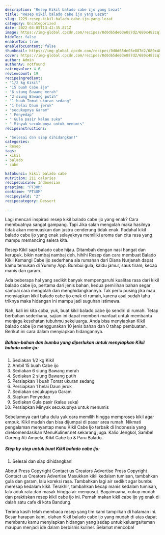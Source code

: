 ```yaml
---
description: "Resep Kikil balado cabe ijo yang Lezat"
title: "Resep Kikil balado cabe ijo yang Lezat"
slug: 1229-resep-kikil-balado-cabe-ijo-yang-lezat
category: Uncategorized
date: 2022-04-05T13:42:35.871Z
image: https://img-global.cpcdn.com/recipes/0d0d65de03e887d2/680x482cq70/kikil-balado-cabe-ijo-foto-resep-utama.jpg
hideToc: false
enableToc: true
enableTocContent: false
thumbnail: https://img-global.cpcdn.com/recipes/0d0d65de03e887d2/680x482cq70/kikil-balado-cabe-ijo-foto-resep-utama.jpg
cover: https://img-global.cpcdn.com/recipes/0d0d65de03e887d2/680x482cq70/kikil-balado-cabe-ijo-foto-resep-utama.jpg
author: Admin
authorAv: notfound
ratingvalue: 4.6
reviewcount: 19
recipeingredient:
- "1/2 kg Kikil"
- "15 buah Cabe ijo"
- "6 siung Bawang merah"
- "2 siung Bawang putih"
- "1 buah Tomat ukuran sedang"
- "1 helai Daun jeruk"
- "secukupnya Garam"
- " Penyedap"
- " Gula pasir kalau suka"
- " Minyak secukupnya untuk menumis"
recipeinstructions:

- "Selesai dan siap dihidangkan!"
categories:
- Resep
tags:
- kikil
- balado
- cabe

katakunci: kikil balado cabe 
nutrition: 211 calories
recipecuisine: Indonesian
preptime: "PT30M"
cooktime: "PT48M"
recipeyield: "2"
recipecategory: Dessert

---
```



Lagi mencari inspirasi resep kikil balado cabe ijo yang enak? Cara membuatnya sangat gampang. Tapi Jika salah mengolah maka hasilnya tidak akan memuaskan dan justru cenderung tidak enak. Padahal kikil balado cabe ijo yang enak selayaknya memiliki aroma dan cita rasa yang mampu memancing selera kita.


Resep Kikil sapi balado cabe hijau. Ditambah dengan nasi hangat dan kerupuk. bikin nambaj nambaj deh. hihihi Resep dan cara membuat Balado Kikil Kemangi Cabe Ijo sederhana ala rumahan dari Diana Nurjanah dapat kamu temukan di Yummy App. Bumbui gula, kaldu jamur, saus tiram, kecap manis dan garam.

Ada beberapa hal yang sedikit banyak mempengaruhi kualitas rasa dari kikil balado cabe ijo, pertama dari jenis bahan, kedua pemilihan bahan segar sampai cara mengolah dan menghidangkannya. Tak perlu pusing jika mau menyiapkan kikil balado cabe ijo enak di rumah, karena asal sudah tahu triknya maka hidangan ini mampu jadi suguhan istimewa.


Nah, kali ini kita coba, yuk, buat kikil balado cabe ijo sendiri di rumah. Tetap berbahan sederhana, sajian ini dapat memberi manfaat untuk membantu menjaga kesehatan tubuhmu sekeluarga. Anda bisa menyiapkan Kikil balado cabe ijo menggunakan 10 jenis bahan dan 0 tahap pembuatan. Berikut ini cara dalam menyiapkan hidangannya.

<!--inarticleads1-->

##### Bahan-bahan dan bumbu yang diperlukan untuk menyiapkan Kikil balado cabe ijo:

1. Sediakan 1/2 kg Kikil
1. Ambil 15 buah Cabe ijo
1. Sediakan 6 siung Bawang merah
1. Sediakan 2 siung Bawang putih
1. Persiapkan 1 buah Tomat ukuran sedang
1. Persiapkan 1 helai Daun jeruk
1. Sediakan secukupnya Garam
1. Siapkan  Penyedap
1. Sediakan  Gula pasir (kalau suka)
1. Persiapkan  Minyak secukupnya untuk menumis


Sebelumnya cari tahu dulu yuk cara memilih hingga memproses kikil agar empuk. Kikil mudah dan bisa dijumpai di pasar area rumah. Nikmati pengalaman menyantap menu Kikil Cabe Ijo terbaik di Indonesia yang direkomendasikan MenuKuliner.net sekarang juga. Kalio Jengkol, Sambel Goreng Ati Ampela, Kikil Cabe Ijo &amp; Paru Balado. 

<!--inarticleads2-->

##### Step by step untuk buat Kikil balado cabe ijo:


1. Selesai dan siap dihidangkan!

About Press Copyright Contact us Creators Advertise Press Copyright Contact us Creators Advertise Masukkan kikil kedalam tumisan, tambahkan gula dan garam, lalu koreksi rasa. Tambahkan lagi air sedikit agar bumbu meresap kedalam kikil. Terakhir, tambahkan kecap manis kedalam tumisan, lalu aduk rata dan masak hingga air menyusut. Bagaimaana, cukup mudah dan praktiskan resep kikil cabe ijo ini. Pernah makan kikil cabe ijo yg enak di dalah satu cafe di kota Bandung. 

Terima kasih telah membaca resep yang tim kami tampilkan di halaman ini. Besar harapan kami, olahan Kikil balado cabe ijo yang mudah di atas dapat membantu kamu menyiapkan hidangan yang sedap untuk keluarga/teman maupun menjadi ide dalam berbisnis kuliner. Selamat mencoba!
